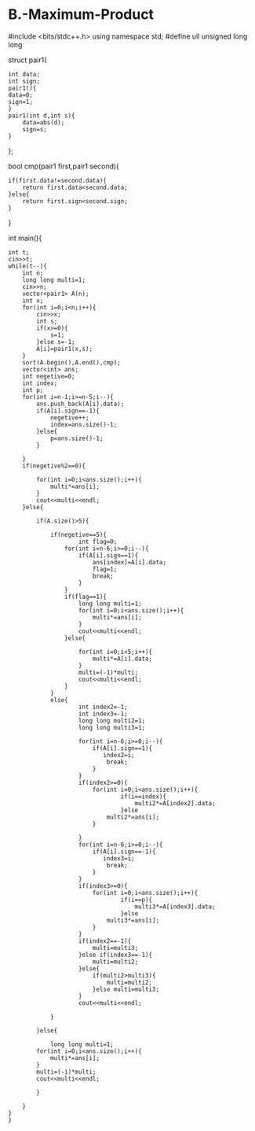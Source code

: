 # B.-Maximum-Product
#include <bits/stdc++.h>
using namespace std;
#define ull unsigned long long
 
struct pair1{
 
    int data;
    int sign;
    pair1(){
    data=0;
    sign=1;
    }
    pair1(int d,int s){
        data=abs(d);
        sign=s;
    }
 
};
 
bool cmp(pair1 first,pair1 second){
 
    if(first.data!=second.data){
        return first.data<second.data;
    }else{
        return first.sign<second.sign;
    }
 
}
 
int main(){
 
    int t;
    cin>>t;
    while(t--){
        int n;
        long long multi=1;
        cin>>n;
        vector<pair1> A(n);
        int x;
        for(int i=0;i<n;i++){
            cin>>x;
            int s;
            if(x>=0){
                s=1;
            }else s=-1;
            A[i]=pair1(x,s);
        }
        sort(A.begin(),A.end(),cmp);
        vector<int> ans;
        int negetive=0;
        int index;
        int p;
        for(int i=n-1;i>=n-5;i--){
            ans.push_back(A[i].data);
            if(A[i].sign==-1){
                negetive++;
                index=ans.size()-1;
            }else{
                p=ans.size()-1;
            }
 
        }
        if(negetive%2==0){
 
            for(int i=0;i<ans.size();i++){
                multi*=ans[i];
            }
            cout<<multi<<endl;
        }else{
 
            if(A.size()>5){
 
                if(negetive==5){
                        int flag=0;
                    for(int i=n-6;i>=0;i--){
                        if(A[i].sign==1){
                            ans[index]=A[i].data;
                            flag=1;
                            break;
                        }
                    }
                    if(flag==1){
                        long long multi=1;
                        for(int i=0;i<ans.size();i++){
                            multi*=ans[i];
                        }
                        cout<<multi<<endl;
                    }else{
 
                        for(int i=0;i<5;i++){
                            multi*=A[i].data;
                        }
                        multi=(-1)*multi;
                        cout<<multi<<endl;
                    }
                }
                else{
                        int index2=-1;
                        int index3=-1;
                        long long multi2=1;
                        long long multi3=1;
 
                        for(int i=n-6;i>=0;i--){
                            if(A[i].sign==1){
                               index2=i;
                                break;
                            }
                        }
                        if(index2>=0){
                            for(int i=0;i<ans.size();i++){
                                    if(i==index){
                                        multi2*=A[index2].data;
                                    }else
                                multi2*=ans[i];
                            }
 
                        }
                        for(int i=n-6;i>=0;i--){
                            if(A[i].sign==-1){
                               index3=i;
                                break;
                            }
                        }
                        if(index3>=0){
                            for(int i=0;i<ans.size();i++){
                                    if(i==p){
                                        multi3*=A[index3].data;
                                    }else
                                multi3*=ans[i];
                            }
                        }
                        if(index2==-1){
                            multi=multi3;
                        }else if(index3==-1){
                            multi=multi2;
                        }else{
                            if(multi2>multi3){
                                multi=multi2;
                            }else multi=multi3;
                        }
                        cout<<multi<<endl;
 
                }
 
            }else{
 
                long long multi=1;
            for(int i=0;i<ans.size();i++){
                multi*=ans[i];
            }
            multi=(-1)*multi;
            cout<<multi<<endl;
 
            }
 
        }
    }
    }
 
 
 
